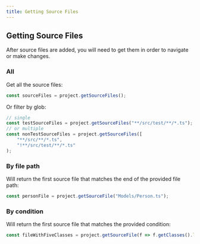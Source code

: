 ```yaml
---
title: Getting Source Files
---
```


## Getting Source Files

After source files are added, you will need to get them in order to navigate or make changes.

### All

Get all the source files:

```ts
const sourceFiles = project.getSourceFiles();
```

Or filter by glob:

```ts
// single
const testSourceFiles = project.getSourceFiles("**/src/test/**/*.ts");
// or multiple
const nonTestSourceFiles = project.getSourceFiles([
    "**/src/**/*.ts",
    "!**/src/test/**/*.ts"
);
```

### By file path

Will return the first source file that matches the end of the provided file path:

```ts
const personFile = project.getSourceFile("Models/Person.ts");
```

### By condition

Will return the first source file that matches the provided condition:

```ts
const fileWithFiveClasses = project.getSourceFile(f => f.getClasses().length === 5);
```
